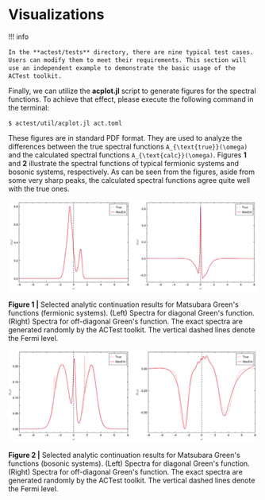 # Visualizations

!!! info

    In the **actest/tests** directory, there are nine typical test cases. Users can modify them to meet their requirements. This section will use an independent example to demonstrate the basic usage of the ACTest toolkit.

Finally, we can utilize the **acplot.jl** script to generate figures for the spectral functions. To achieve that effect, please execute the following command in the terminal:
```shell
$ actest/util/acplot.jl act.toml
```
These figures are in standard PDF format. They are used to analyze the differences between the true spectral functions ``A_{\text{true}}(\omega)`` and the calculated spectral functions ``A_{\text{calc}}(\omega)``. Figures **1** and **2** illustrate the spectral functions of typical fermionic systems and bosonic systems, respectively. As can be seen from the figures, aside from some very sharp peaks, the calculated spectral functions agree quite well with the true ones.

![T_f.png](../assets/T_f.png)

**Figure 1 |** Selected analytic continuation results for Matsubara Green's functions (fermionic systems). (Left) Spectra for diagonal Green's function. (Right) Spectra for off-diagonal Green's function. The exact spectra are generated randomly by the ACTest toolkit. The vertical dashed lines denote the Fermi level.

![T_b.png](../assets/T_b.png)

**Figure 2 |** Selected analytic continuation results for Matsubara Green's functions (bosonic systems). (Left) Spectra for diagonal Green's function. (Right) Spectra for off-diagonal Green's function. The exact spectra are generated randomly by the ACTest toolkit. The vertical dashed lines denote the Fermi level.
